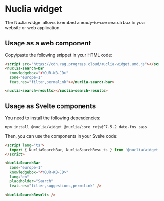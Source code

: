 # Nuclia widget

The Nuclia widget allows to embed a ready-to-use search box in your website or web application.

## Usage as a web component

Copy/paste the following snippet in your HTML code:

```html
<script src="https://cdn.rag.progress.cloud/nuclia-widget.umd.js"></script>
<nuclia-search-bar
  knowledgebox="<YOUR-KB-ID>"
  zone="europe-1"
  features="filter,permalink"></nuclia-search-bar>

<nuclia-search-results></nuclia-search-results>
```

## Usage as Svelte components

You need to install the following dependencies:

```bash
npm install @nuclia/widget @nuclia/core rxjs@^7.5.2 date-fns sass
```

Then, you can use the components in your Svelte code:

```html
<script lang="ts">
  import { NucliaSearchBar, NucliaSearchResults } from '@nuclia/widget';
</script>

<NucliaSearchBar
  zone="europe-1"
  knowledgebox="<YOUR-KB-ID>"
  lang="en"
  placeholder="Search"
  features="filter,suggestions,permalink" />

<NucliaSearchResults />
```
